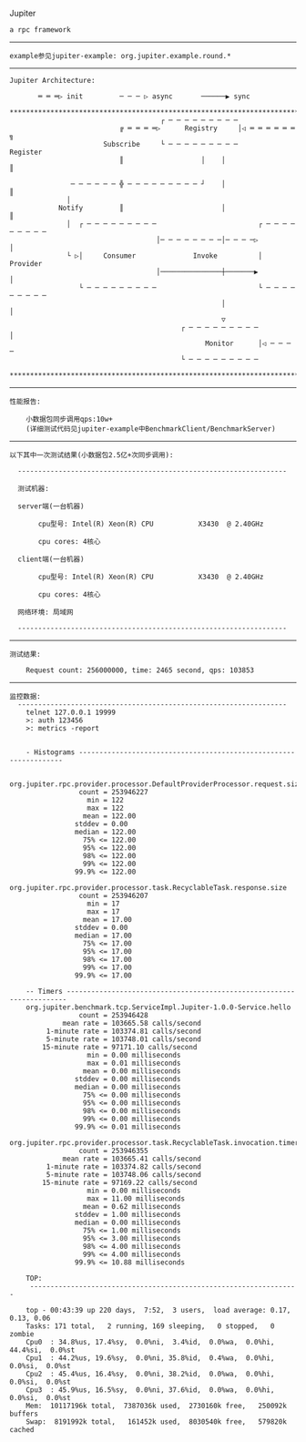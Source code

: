 Jupiter

    a rpc framework
  -------------------------------------------------------------------------------------------------------

    example参见jupiter-example: org.jupiter.example.round.*

  -------------------------------------------------------------------------------------------------------
    Jupiter Architecture:

           ═ ═ ═▷ init         ─ ─ ─ ▷ async       ──────▶ sync
      ***************************************************************************************************
                                         ┌ ─ ─ ─ ─ ─ ─ ─ ─ ─
                               ╔ ═ ═ ═ ═▷      Registry     │◁ ═ ═ ═ ═ ═ ═ ╗
                           Subscribe     └ ─ ─ ─ ─ ─ ─ ─ ─ ─           Register
                               ║                   │    │                  ║

                   ─ ─ ─ ─ ─ ─ ╬ ─ ─ ─ ─ ─ ─ ─ ─ ─ ┘    │                  ║
                  │
                Notify         ║                        │                  ║
                  │  ┌ ─ ─ ─ ─ ─ ─ ─ ─ ─                         ┌ ─ ─ ─ ─ ─ ─ ─ ─ ─
                                        │─ ─ ─ ─ ─ ─ ─ ─│─ ─ ─ ─▷                   │
                  └ ▷│     Consumer              Invoke          │     Provider
                                        │───────────────┼───────▶                   │
                     └ ─ ─ ─ ─ ─ ─ ─ ─ ─                         └ ─ ─ ─ ─ ─ ─ ─ ─ ─
                                                        │                  │
                                                        ▽
                                              ┌ ─ ─ ─ ─ ─ ─ ─ ─ ─          │
                                                    Monitor      │◁ ─ ─ ─ ─
                                              └ ─ ─ ─ ─ ─ ─ ─ ─ ─
      ***************************************************************************************************

  -------------------------------------------------------------------------------------------------------

    性能报告:

        小数据包同步调用qps:10w+
        (详细测试代码见jupiter-example中BenchmarkClient/BenchmarkServer)

  -------------------------------------------------------------------------------------------------------

    以下其中一次测试结果(小数据包2.5亿+次同步调用):

      ------------------------------------------------------------------

      测试机器:

      server端(一台机器)

           cpu型号: Intel(R) Xeon(R) CPU           X3430  @ 2.40GHz

           cpu cores: 4核心

      client端(一台机器)

           cpu型号: Intel(R) Xeon(R) CPU           X3430  @ 2.40GHz

           cpu cores: 4核心

      网络环境: 局域网

      ------------------------------------------------------------------

  ------------------------------------------------------------------------------------------------------
    测试结果:

        Request count: 256000000, time: 2465 second, qps: 103853

  ------------------------------------------------------------------------------------------------------

    监控数据:
      ------------------------------------------------------------------
        telnet 127.0.0.1 19999
        >: auth 123456
        >: metrics -report


        - Histograms ------------------------------------------------------------------

        org.jupiter.rpc.provider.processor.DefaultProviderProcessor.request.size
                     count = 253946227
                       min = 122
                       max = 122
                      mean = 122.00
                    stddev = 0.00
                    median = 122.00
                      75% <= 122.00
                      95% <= 122.00
                      98% <= 122.00
                      99% <= 122.00
                    99.9% <= 122.00
        org.jupiter.rpc.provider.processor.task.RecyclableTask.response.size
                     count = 253946207
                       min = 17
                       max = 17
                      mean = 17.00
                    stddev = 0.00
                    median = 17.00
                      75% <= 17.00
                      95% <= 17.00
                      98% <= 17.00
                      99% <= 17.00
                    99.9% <= 17.00

        -- Timers ----------------------------------------------------------------------
        org.jupiter.benchmark.tcp.ServiceImpl.Jupiter-1.0.0-Service.hello
                     count = 253946428
                 mean rate = 103665.58 calls/second
             1-minute rate = 103374.81 calls/second
             5-minute rate = 103748.01 calls/second
            15-minute rate = 97171.10 calls/second
                       min = 0.00 milliseconds
                       max = 0.01 milliseconds
                      mean = 0.00 milliseconds
                    stddev = 0.00 milliseconds
                    median = 0.00 milliseconds
                      75% <= 0.00 milliseconds
                      95% <= 0.00 milliseconds
                      98% <= 0.00 milliseconds
                      99% <= 0.00 milliseconds
                    99.9% <= 0.01 milliseconds
        org.jupiter.rpc.provider.processor.task.RecyclableTask.invocation.timer
                     count = 253946355
                 mean rate = 103665.41 calls/second
             1-minute rate = 103374.82 calls/second
             5-minute rate = 103748.06 calls/second
            15-minute rate = 97169.22 calls/second
                       min = 0.00 milliseconds
                       max = 11.00 milliseconds
                      mean = 0.62 milliseconds
                    stddev = 1.00 milliseconds
                    median = 0.00 milliseconds
                      75% <= 1.00 milliseconds
                      95% <= 3.00 milliseconds
                      98% <= 4.00 milliseconds
                      99% <= 4.00 milliseconds
                    99.9% <= 10.88 milliseconds

        TOP:
        ￼------------------------------------------------------------------

        top - 00:43:39 up 220 days,  7:52,  3 users,  load average: 0.17, 0.13, 0.06
        Tasks: 171 total,   2 running, 169 sleeping,   0 stopped,   0 zombie
        Cpu0  : 34.8%us, 17.4%sy,  0.0%ni,  3.4%id,  0.0%wa,  0.0%hi, 44.4%si,  0.0%st
        Cpu1  : 44.2%us, 19.6%sy,  0.0%ni, 35.8%id,  0.4%wa,  0.0%hi,  0.0%si,  0.0%st
        Cpu2  : 45.4%us, 16.4%sy,  0.0%ni, 38.2%id,  0.0%wa,  0.0%hi,  0.0%si,  0.0%st
        Cpu3  : 45.9%us, 16.5%sy,  0.0%ni, 37.6%id,  0.0%wa,  0.0%hi,  0.0%si,  0.0%st
        Mem:  10117196k total,  7387036k used,  2730160k free,   250092k buffers
        Swap:  8191992k total,   161452k used,  8030540k free,   579820k cached

